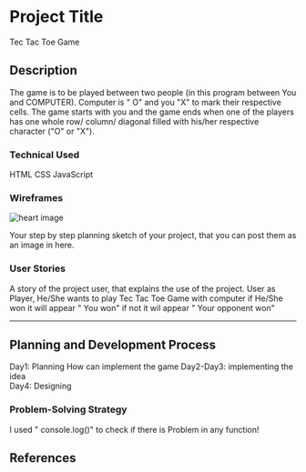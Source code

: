 # Project Title

Tec Tac Toe Game
## Description

The game is to be played between two people (in this program between You and COMPUTER).
Computer is " O" and you "X" to mark their respective cells.
The game starts with you and the game ends when one of the players has one whole row/ column/ diagonal filled with his/her respective character ("O" or "X").

### Technical Used
HTML
CSS
JavaScript



### Wireframes
![heart image](/Project-1-Prompt/img1.png)

Your step by step planning sketch of your project, that you can post them as an image in here.

### User Stories

A story of the project user, that explains the use of the project.
User as Player, He/She wants to play Tec Tac Toe Game with computer if He/She won it will appear " You won" if not
it wil appear " Your opponent won"

---

## Planning and Development Process

Day1: Planning How can implement the game
Day2-Day3: implementing the idea  
Day4: Designing

### Problem-Solving Strategy

I used " console.log()" to check if there is Problem in any function!




 ## References
